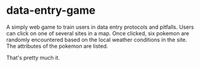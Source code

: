 # data-entry-game

A simply web game to train users in data entry protocols and pitfalls.
Users can click on one of several sites in a map. Once clicked, six pokemon are randomly encountered based on the local weather conditions in the site. The attributes of the pokemon are listed.

That's pretty much it.
